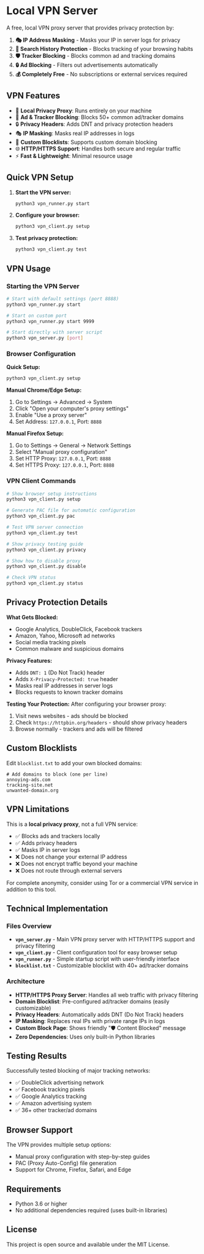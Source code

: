 # Local VPN Server

A free, local VPN proxy server that provides privacy protection by:

1. **🎭 IP Address Masking** - Masks your IP in server logs for privacy
2. **🚫 Search History Protection** - Blocks tracking of your browsing habits
3. **🛡️ Tracker Blocking** - Blocks common ad and tracking domains
4. **🔒 Ad Blocking** - Filters out advertisements automatically
5. **💰 Completely Free** - No subscriptions or external services required

## VPN Features

- 🔐 **Local Privacy Proxy**: Runs entirely on your machine
- 🚫 **Ad & Tracker Blocking**: Blocks 50+ common ad/tracker domains
- 🔒 **Privacy Headers**: Adds DNT and privacy protection headers
- 🎭 **IP Masking**: Masks real IP addresses in logs
- 📝 **Custom Blocklists**: Supports custom domain blocking
- 🌐 **HTTP/HTTPS Support**: Handles both secure and regular traffic
- ⚡ **Fast & Lightweight**: Minimal resource usage

## Quick VPN Setup

1. **Start the VPN server:**
   ```bash
   python3 vpn_runner.py start
   ```

2. **Configure your browser:**
   ```bash
   python3 vpn_client.py setup
   ```

3. **Test privacy protection:**
   ```bash
   python3 vpn_client.py test
   ```

## VPN Usage

### Starting the VPN Server

```bash
# Start with default settings (port 8888)
python3 vpn_runner.py start

# Start on custom port
python3 vpn_runner.py start 9999

# Start directly with server script
python3 vpn_server.py [port]
```

### Browser Configuration

**Quick Setup:**
```bash
python3 vpn_client.py setup
```

**Manual Chrome/Edge Setup:**
1. Go to Settings → Advanced → System
2. Click "Open your computer's proxy settings"
3. Enable "Use a proxy server"
4. Set Address: `127.0.0.1`, Port: `8888`

**Manual Firefox Setup:**
1. Go to Settings → General → Network Settings
2. Select "Manual proxy configuration"
3. Set HTTP Proxy: `127.0.0.1`, Port: `8888`
4. Set HTTPS Proxy: `127.0.0.1`, Port: `8888`

### VPN Client Commands

```bash
# Show browser setup instructions
python3 vpn_client.py setup

# Generate PAC file for automatic configuration
python3 vpn_client.py pac

# Test VPN server connection
python3 vpn_client.py test

# Show privacy testing guide
python3 vpn_client.py privacy

# Show how to disable proxy
python3 vpn_client.py disable

# Check VPN status
python3 vpn_client.py status
```

## Privacy Protection Details

**What Gets Blocked:**
- Google Analytics, DoubleClick, Facebook trackers
- Amazon, Yahoo, Microsoft ad networks
- Social media tracking pixels
- Common malware and suspicious domains

**Privacy Features:**
- Adds `DNT: 1` (Do Not Track) header
- Adds `X-Privacy-Protected: true` header
- Masks real IP addresses in server logs
- Blocks requests to known tracker domains

**Testing Your Protection:**
After configuring your browser proxy:
1. Visit news websites - ads should be blocked
2. Check `https://httpbin.org/headers` - should show privacy headers
3. Browse normally - trackers and ads will be filtered

## Custom Blocklists

Edit `blocklist.txt` to add your own blocked domains:
```
# Add domains to block (one per line)
annoying-ads.com
tracking-site.net
unwanted-domain.org
```

## VPN Limitations

This is a **local privacy proxy**, not a full VPN service:
- ✅ Blocks ads and trackers locally
- ✅ Adds privacy headers
- ✅ Masks IP in server logs
- ❌ Does not change your external IP address
- ❌ Does not encrypt traffic beyond your machine
- ❌ Does not route through external servers

For complete anonymity, consider using Tor or a commercial VPN service in addition to this tool.

## Technical Implementation

### Files Overview

- **`vpn_server.py`** - Main VPN proxy server with HTTP/HTTPS support and privacy filtering
- **`vpn_client.py`** - Client configuration tool for easy browser setup
- **`vpn_runner.py`** - Simple startup script with user-friendly interface
- **`blocklist.txt`** - Customizable blocklist with 40+ ad/tracker domains

### Architecture

- **HTTP/HTTPS Proxy Server**: Handles all web traffic with privacy filtering
- **Domain Blocklist**: Pre-configured ad/tracker domains (easily customizable)
- **Privacy Headers**: Automatically adds DNT (Do Not Track) headers
- **IP Masking**: Replaces real IPs with private range IPs in logs
- **Custom Block Page**: Shows friendly "🛡️ Content Blocked" message
- **Zero Dependencies**: Uses only built-in Python libraries

## Testing Results

Successfully tested blocking of major tracking networks:
- ✅ DoubleClick advertising network
- ✅ Facebook tracking pixels  
- ✅ Google Analytics tracking
- ✅ Amazon advertising system
- ✅ 36+ other tracker/ad domains

## Browser Support

The VPN provides multiple setup options:
- Manual proxy configuration with step-by-step guides
- PAC (Proxy Auto-Config) file generation
- Support for Chrome, Firefox, Safari, and Edge

## Requirements

- Python 3.6 or higher
- No additional dependencies required (uses built-in libraries)

## License

This project is open source and available under the MIT License.